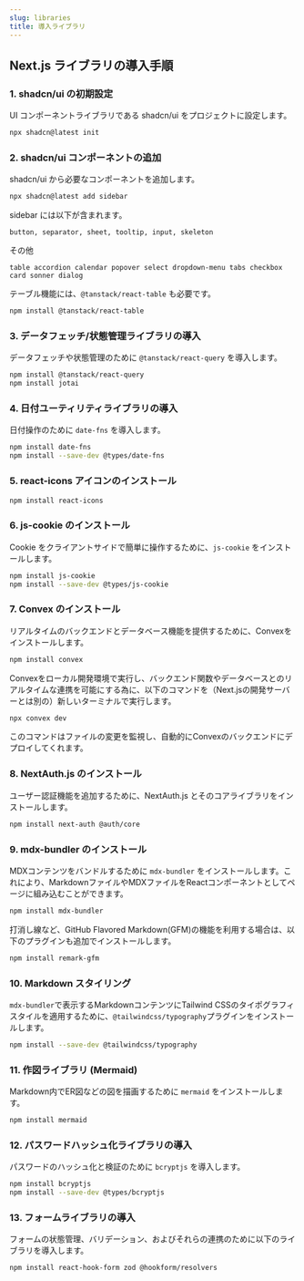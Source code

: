 ```yaml
---
slug: libraries
title: 導入ライブラリ
---
```


## Next.js ライブラリの導入手順

### 1. shadcn/ui の初期設定

UI コンポーネントライブラリである shadcn/ui をプロジェクトに設定します。

```bash
npx shadcn@latest init
```

### 2. shadcn/ui コンポーネントの追加

shadcn/ui から必要なコンポーネントを追加します。

```bash
npx shadcn@latest add sidebar
```
sidebar には以下が含まれます。
```
button, separator, sheet, tooltip, input, skeleton
```

その他
```
table accordion calendar popover select dropdown-menu tabs checkbox card sonner dialog
```

テーブル機能には、`@tanstack/react-table` も必要です。
```bash
npm install @tanstack/react-table
```

### 3. データフェッチ/状態管理ライブラリの導入

データフェッチや状態管理のために `@tanstack/react-query` を導入します。

```bash
npm install @tanstack/react-query
npm install jotai
```

### 4. 日付ユーティリティライブラリの導入

日付操作のために `date-fns` を導入します。

```bash
npm install date-fns
npm install --save-dev @types/date-fns
```

### 5. react-icons アイコンのインストール

```bash
npm install react-icons
```

### 6. js-cookie のインストール

Cookie をクライアントサイドで簡単に操作するために、`js-cookie` をインストールします。

```bash
npm install js-cookie
npm install --save-dev @types/js-cookie
```

### 7. Convex のインストール

リアルタイムのバックエンドとデータベース機能を提供するために、Convexをインストールします。

```bash
npm install convex
```

Convexをローカル開発環境で実行し、バックエンド関数やデータベースとのリアルタイムな連携を可能にする為に、以下のコマンドを（Next.jsの開発サーバーとは別の）新しいターミナルで実行します。

```bash
npx convex dev
```

このコマンドはファイルの変更を監視し、自動的にConvexのバックエンドにデプロイしてくれます。

### 8. NextAuth.js のインストール

ユーザー認証機能を追加するために、NextAuth.js とそのコアライブラリをインストールします。

```bash
npm install next-auth @auth/core
```

### 9. mdx-bundler のインストール

MDXコンテンツをバンドルするために `mdx-bundler` をインストールします。これにより、MarkdownファイルやMDXファイルをReactコンポーネントとしてページに組み込むことができます。

```bash
npm install mdx-bundler
```

打消し線など、GitHub Flavored Markdown(GFM)の機能を利用する場合は、以下のプラグインも追加でインストールします。

```bash
npm install remark-gfm
```

### 10. Markdown スタイリング

`mdx-bundler`で表示するMarkdownコンテンツにTailwind CSSのタイポグラフィスタイルを適用するために、`@tailwindcss/typography`プラグインをインストールします。

```bash
npm install --save-dev @tailwindcss/typography
```

### 11. 作図ライブラリ (Mermaid)

Markdown内でER図などの図を描画するために `mermaid` をインストールします。

```bash
npm install mermaid
```

### 12. パスワードハッシュ化ライブラリの導入

パスワードのハッシュ化と検証のために `bcryptjs` を導入します。

```bash
npm install bcryptjs
npm install --save-dev @types/bcryptjs
```

### 13. フォームライブラリの導入

フォームの状態管理、バリデーション、およびそれらの連携のために以下のライブラリを導入します。

```bash
npm install react-hook-form zod @hookform/resolvers
```